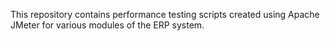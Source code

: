 
This repository contains performance testing scripts created using Apache JMeter for various modules of the ERP system.
